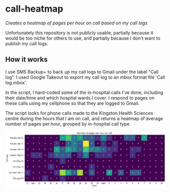 # call-heatmap
*Creates a heatmap of pages per hour on call based on my call logs*

Unfortunately this repository is not publicly usable, partially because it would be too niche for others to use, and partially because I don't want to publish my call logs.

## How it works

I use SMS Backup+ to back up my call logs to Gmail under the label "Call log". I used Google Takeout to export my call log to an mbox format file 'Call log.mbox'.

In the script, I hard-coded some of the in-hospital calls I've done, including their date/time and which hospital wards I cover. I respond to pages on these calls using my cellphone so that they are logged to Gmail. 

The script looks for phone calls made to the Kingston Health Sciences centre during the hours that I am on call, and returns a heatmap of average number of pages per hour, grouped by in-hospital call type.

![Heatmap](heatmap.jpg)

